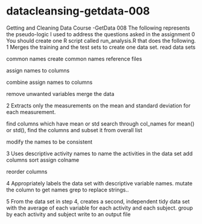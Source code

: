 datacleansing-getdata-008
=========================

Getting and Cleaning Data Course  -GetData 008
The following represents the pseudo-logic I used to address the questions asked in the assignment
0 You should create one R script called run_analysis.R that does the following. 
1 Merges the training and the test sets to create one data set.
read data sets


common names create common names reference files

assign names to columns

combine
assign names to columns

remove unwanted variables
merge the data
 

2 Extracts only the measurements on the mean and standard deviation for each measurement. 

find columns which have mean or std
search through col_names for mean() or std(), find the columns and subset it from overall list

modify the names to be consistent

3 Uses descriptive activity names to name the activities in the data set
 add columns
sort
assign colname

reorder columns

4 Appropriately labels the data set with descriptive variable names.
mutate the column to get names
grep to replace strings.. 


5 From the data set in step 4, creates a second, independent tidy data set with the average 
of each variable for each activity and each subject.
 group by each activity and subject
write to an output file
